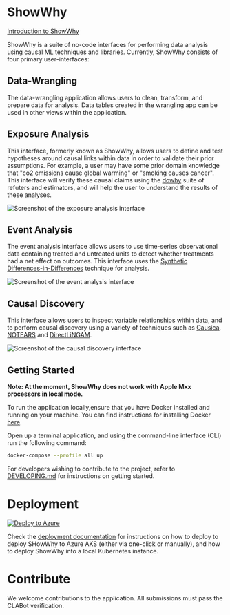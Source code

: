 # ShowWhy

[Introduction to ShowWhy](https://www.youtube.com/watch?v=Im1V4h4mT-0)

ShowWhy is a suite of no-code interfaces for performing data analysis using causal ML techniques and libraries.
Currently, ShowWhy consists of four primary user-interfaces:

## Data-Wrangling

The data-wrangling application allows users to clean, transform, and prepare data for analysis.
Data tables created in the wrangling app can be used in other views within the application.

## Exposure Analysis

This interface, formerly known as ShowWhy, allows users to define and test hypotheses around causal links within data in order to validate their prior assumptions.
For example, a user may have some prior domain knowledge that "co2 emissions cause global warming" or "smoking causes cancer".
This interface will verify these causal claims using the [dowhy](https://py-why.github.io/dowhy/v0.8/) suite of refuters and estimators, and will help the user to understand the results of these analyses.

![Screenshot of the exposure analysis interface](https://user-images.githubusercontent.com/5982160/202048093-97b2f7a2-2df3-4979-90a1-f0c96d6c968e.png)

## Event Analysis

The event analysis interface allows users to use time-series observational data containing treated and untreated units to detect whether treatments had a net effect on outcomes. This interface uses the [Synthetic Differences-in-Differences](https://github.com/synth-inference/synthdid) technique for analysis.

![Screenshot of the event analysis interface](https://user-images.githubusercontent.com/5982160/202048110-558d0119-d664-488f-a345-4c3b863ba600.png)

## Causal Discovery

This interface allows users to inspect variable relationships within data, and to perform causal discovery using a variety of techniques such as [Causica](https://github.com/microsoft/causica), [NOTEARS](https://github.com/xunzheng/notears) and [DirectLiNGAM](https://lingam.readthedocs.io/en/latest/reference/direct_lingam.html).

![Screenshot of the causal discovery interface](https://user-images.githubusercontent.com/5982160/202047983-3b1c2623-5fd6-47f4-9c02-6ac0e30b5276.png)

## Getting Started

**Note: At the moment, ShowWhy does not work with Apple Mxx processors in local mode.**

To run the application locally,ensure that you have Docker installed and running on your machine. You can find instructions for installing Docker [here](https://docs.docker.com/get-docker/).

Open up a terminal application, and using the command-line interface (CLI) run the following command:

```bash
docker-compose --profile all up
```

For developers wishing to contribute to the project, refer to [DEVELOPING.md](./DEVELOPING.md) for instructions on getting started.

# Deployment

[![Deploy to Azure](https://aka.ms/deploytoazurebutton)](https://portal.azure.com/#create/Microsoft.Template/uri/https%3A%2F%2Fraw.githubusercontent.com%2Fmicrosoft%2Fshowwhy%2Fmain%2Fdocs%2Fdeployment%2Fazure-scripts%2Fall.json)

Check the [deployment documentation](./docs/deployment/README.md) for instructions on how to deploy to deploy SHowWhy to Azure AKS (either via one-click or manually), and how to deploy ShowWhy into a local Kubernetes instance.

# Contribute

We welcome contributions to the application.
All submissions must pass the CLABot verification.

